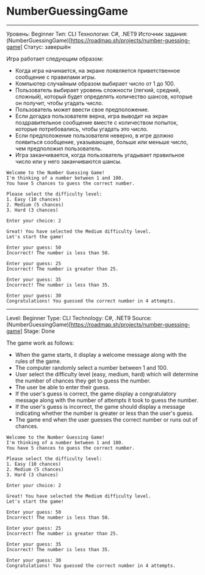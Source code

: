 # NumberGuessingGame
********************************
Уровень: Beginner
Тип: CLI
Технологии: C#, .NET9
Источник задания: (NumberGuessingGame)[https://roadmap.sh/projects/number-guessing-game]
Статус: завершён


Игра работает следующим образом:
- Когда игра начинается, на экране появляется приветственное сообщение с правилами игры.
- Компьютер случайным образом выбирает число от 1 до 100.
- Пользователь выбирает уровень сложности (легкий, средний, сложный), который будет определять количество шансов, которые он получит, чтобы угадать число.
- Пользователь может ввести свое предположение.
- Если догадка пользователя верна, игра выводит на экран поздравительное сообщение вместе с количеством попыток, которые потребовались, чтобы угадать это число.
- Если предположение пользователя неверно, в игре должно появиться сообщение, указывающее, больше или меньше число, чем предположил пользователь.
- Игра заканчивается, когда пользователь угадывает правильное число или у него заканчиваются шансы.

```shell
Welcome to the Number Guessing Game!
I'm thinking of a number between 1 and 100.
You have 5 chances to guess the correct number.

Please select the difficulty level:
1. Easy (10 chances)
2. Medium (5 chances)
3. Hard (3 chances)

Enter your choice: 2

Great! You have selected the Medium difficulty level.
Let's start the game!

Enter your guess: 50
Incorrect! The number is less than 50.

Enter your guess: 25
Incorrect! The number is greater than 25.

Enter your guess: 35
Incorrect! The number is less than 35.

Enter your guess: 30
Congratulations! You guessed the correct number in 4 attempts.
```
********************************
Level: Beginner
Type: CLI
Technology: C#, .NET9
Source: (NumberGuessingGame)[https://roadmap.sh/projects/number-guessing-game]
Stage: Done


The game work as follows:
- When the game starts, it display a welcome message along with the rules of the game.
- The computer randomly select a number between 1 and 100.
- User select the difficulty level (easy, medium, hard) which will determine the number of chances they get to guess the number.
- The user be able to enter their guess.
- If the user's guess is correct, the game display a congratulatory message along with the number of attempts it took to guess the number.
- If the user's guess is incorrect, the game should display a message indicating whether the number is greater or less than the user's guess.
- The game end when the user guesses the correct number or runs out of chances.

```shell
Welcome to the Number Guessing Game!
I'm thinking of a number between 1 and 100.
You have 5 chances to guess the correct number.

Please select the difficulty level:
1. Easy (10 chances)
2. Medium (5 chances)
3. Hard (3 chances)

Enter your choice: 2

Great! You have selected the Medium difficulty level.
Let's start the game!

Enter your guess: 50
Incorrect! The number is less than 50.

Enter your guess: 25
Incorrect! The number is greater than 25.

Enter your guess: 35
Incorrect! The number is less than 35.

Enter your guess: 30
Congratulations! You guessed the correct number in 4 attempts.
```
